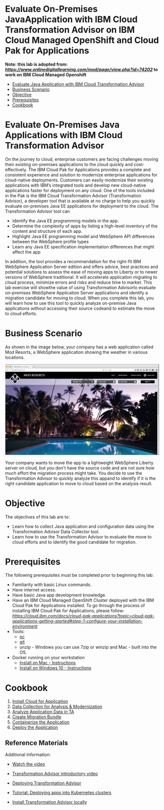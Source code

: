 # Evaluate On-Premises JavaApplication with IBM Cloud Transformation Advisor on IBM Cloud Managed OpenShift and Cloud Pak for Applications

**Note: this lab is adopted from:
*https://www.onlinedigitallearning.com/mod/page/view.php?id=74202*
to work on IBM Cloud Managed Openshift**

<!-- TOC -->

- [Evaluate Java Application with IBM Cloud Transformation Advisor](#evaluate-on-premises-java-application-with-ibm-transformation-advisor)
- [Business Scenario](#business-sceario)
- [Objective](#objective)
- [Prerequisites](#prerequisites)
- [Cookbook](#cookbook)

<!-- TOC -->

# Evaluate On-Premises Java Applications with IBM Cloud Transformation Advisor

On the journey to cloud, enterprise customers are facing challenges moving their existing on-premises applications to the cloud quickly and cost-effectively.  The IBM Cloud Pak for Applications provides a complete and consistent experience and solution to modernize enterprise applications for cloud-native deployments. Customers can easily modernize their existing applications with IBM’s integrated tools and develop new cloud-native applications faster for deployment on any cloud.  One of the tools included in the Pak is the IBM Cloud Transformation Advisor (Transformation Advisor), a developer tool that is available at no charge to help you quickly evaluate on-premises Java EE applications for deployment to the cloud. The Transformation Advisor tool can

* Identify the Java EE programming models in the app.
* Determine the complexity of apps by listing a high-level inventory of the content and structure of each app.
* Highlight Java EE programming model and WebSphere API differences between the WebSphere profile types
* Learn any Java EE specification implementation differences that might affect the app

In addition, the tool provides a recommendation for the right-fit IBM WebSphere Application Server edition and offers advice, best practices and potential solutions to assess the ease of moving apps to Liberty or to newer versions of WebSphere traditional. It will accelerate application migrating to cloud process, minimize errors and risks and reduce time to market. This lab exercise will showthe value of using Transformation Advisorto evaluate on-premises WebSphere Application Server applications and identify a migration candidate for moving to cloud.  When you complete this lab, you will learn how to use this tool to quickly analyze on-premise Java applications without accessing their source codeand to estimate the move to cloud efforts.

# Business Scenario
As shown in the image below, your company has a web application called Mod Resorts, a WebSphere application showing the weather in various locations.

![Alt Image Text](images/mod-resorts.jpg )

Your company wants to move the app to a lightweight WebSphere Liberty server on cloud, but you don't have the source code and are not sure how much effort the migration process might take. You decide to use the Transformation Advisor to quickly analyze this appand to identify if it is the right candidate application to move to cloud based on the analysis result.

# Objective
The objectives of this lab are to:

* Learn how to collect Java application and configuration data using the Transformation Advisor Data Collector tool.
* Learn how to use the Transformation Advisor to evaluate the move to cloud efforts and to identify the good candidate for migration.

# Prerequisites
The following prerequisites must be completed prior to beginning this lab:

* Familiarity with basic Linux commands.
* Have internet access.
* Have basic Java app development knowledge.
* Have an IBM Cloud Managed OpenShift Cluster deployed with the IBM Cloud Pak for Applications installed. To go through the process of installing IBM Cloud Pak for Applications, please follow:
 *https://cloud.ibm.com/docs/cloud-pak-applications?topic=cloud-pak-applications-getting-started#step-1-configure-your-installation-environment*
* Tools:
  * [oc](https://cloud.ibm.com/docs/openshift?topic=openshift-openshift-cli)
  * [git](https://git-scm.com/book/en/v2/Getting-Started-Installing-Git)
  * unzip - Windows you can use 7zip or winzip and Mac - built into the OS.
* Docker running on your workstation
  * [Install on Mac - Instructions](https://docs.docker.com/docker-for-mac/install/)
  * [Install on Windows 10 - Instructions](https://docs.docker.com/docker-for-windows/install/)

# Cookbook
1. [Install Cloud for Application](./CloudPak_Applications.md)
2. [Data Collection for Analysis & Modernization](./DataCollection.md)
3. [Analyze Application Data in TA](./Analyze_TA.md)
4. [Create Migration Bundle](./MigrationBundle.md)
5. [Containerize the Application](./Containerize_Application.md)
6. [Deploy the Application](./Deploy_Application.md)

## Reference Materials

Additional Information:

* [Watch the video](https://www.youtube.com/watch?v=lzFI4e3Ed68)

* [Transformation Advisor introductory video](https://www.youtube.com/watch?v=yBZVb0KfPlc)

* [Deploying Transformation Advisor](https://developer.ibm.com/recipes/tutorials/deploying-transformation-advisor-into-ibm-cloud-private/)

* [Tutorial: Deploying apps into Kubernetes clusters](https://cloud.ibm.com/docs/containers/cs_tutorials_apps.html#cs_apps_tutorial)

* [Install Transformation Advisor locally](https://www.ibm.com/cloud/garage/tutorials/install-ibm-transformation-advisor-local)
